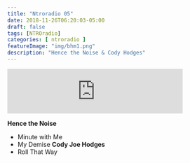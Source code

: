 ```yaml
---
title: "Ntroradio 05"
date: 2018-11-26T06:20:03-05:00
draft: false
tags: [NTROradio]
categories: [ ntroradio ]
featureImage: "img/bhm1.png"
description: "Hence the Noise & Cody Hodges"
---
```

<iframe src="https://anchor.fm/ntroradio/embed/episodes/NTROradio-005-e2r004" height="102px" width="400px" frameborder="0" scrolling="no"></iframe>

**Hence the Noise**
 - Minute with Me
 - My Demise
**Cody Joe Hodges**  
 - Roll That Way
